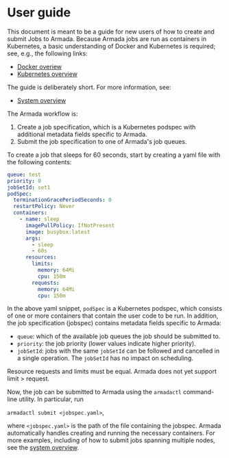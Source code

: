 # User guide

This document is meant to be a guide for new users of how to create and submit Jobs to Armada. Because Armada jobs are run as containers in Kubernetes, a basic understanding of Docker and Kubernetes is required; see, e.g., the following links:

- [Docker overiew](https://docs.docker.com/get-started/overview/)
- [Kubernetes overview](https://kubernetes.io/docs/concepts/overview/)

The guide is deliberately short. For more information, see:

- [System overview](./design.md)

The Armada workflow is:

1. Create a job specification, which is a Kubernetes podspec with additional metadata fields specific to Armada.
2. Submit the job specification to one of Armada's job queues.

To create a job that sleeps for 60 seconds, start by creating a yaml file with the following contents:

```yaml
queue: test
priority: 0
jobSetId: set1
podSpec:
  terminationGracePeriodSeconds: 0
  restartPolicy: Never
  containers:
    - name: sleep
      imagePullPolicy: IfNotPresent
      image: busybox:latest
      args:
        - sleep
        - 60s
      resources:
        limits:
          memory: 64Mi
          cpu: 150m
        requests:
          memory: 64Mi
          cpu: 150m
```

In the above yaml snippet, `podSpec` is a Kubernetes podspec, which consists of one or more containers that contain the user code to be run. In addition, the job specification (jobspec) contains metadata fields specific to Armada:

- `queue`: which of the available job queues the job should be submitted to. 
- `priority`: the job priority (lower values indicate higher priority).
- `jobSetId`: jobs with the same `jobSetId` can be followed and cancelled in a single operation. The `jobSetId` has no impact on scheduling.

Resource requests and limits must be equal. Armada does not yet support limit > request.

Now, the job can be submitted to Armada using the `armadactl` command-line utility. In particular, run

`armadactl submit <jobspec.yaml>`,

where `<jobspec.yaml>` is the path of the file containing the jobspec. Armada automatically handles creating and running the necessary containers. For more examples, including of how to submit jobs spanning multiple nodes, see the [system overview](./design.md).